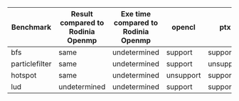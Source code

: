 
| Benchmark  | Result compared to Rodinia Openmp | Exe time compared to Rodinia Openmp | opencl | ptx | spirv |
| ------------- | ------------- | ------------- | ------------- | ------------- | ------------- |
| bfs | same  | undetermined | support | support | unsupport
| particlefilter | same  | undetermined | support | unsupport | unsupport
| hotspot | same  | undetermined | unsupport | support | unsupport
| lud | undetermined  | undetermined | support | support | unsupport


